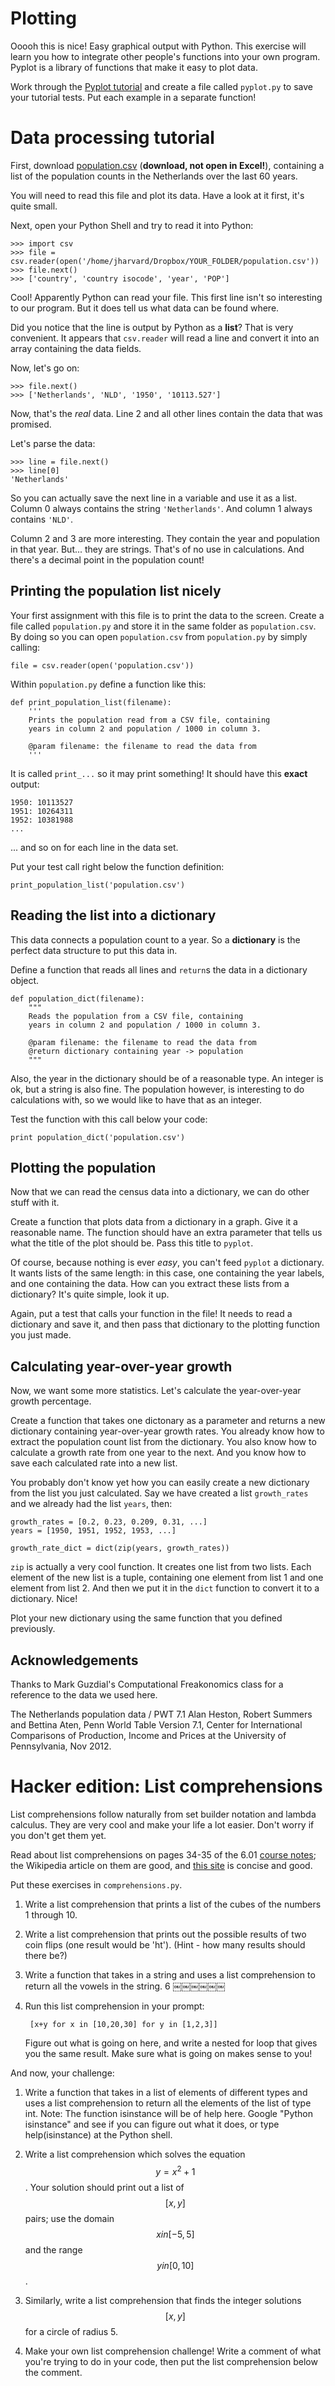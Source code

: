 # Plotting

Ooooh this is nice! Easy graphical output with Python. This exercise will learn
you how to integrate other people's functions into your own program. Pyplot is
a library of functions that make it easy to plot data.

Work through the [Pyplot tutorial] and create a file called `pyplot.py` to save
your tutorial tests. Put each example in a separate function!

[Pyplot tutorial]: http://matplotlib.org/users/pyplot_tutorial.html

# Data processing tutorial

First, download [population.csv](population.csv) (**download, not open in
Excel!**), containing a list of the population counts in the Netherlands over
the last 60 years.

You will need to read this file and plot its data. Have a look at it first,
it's quite small.

Next, open your Python Shell and try to read it into Python:

	>>> import csv
	>>> file = csv.reader(open('/home/jharvard/Dropbox/YOUR_FOLDER/population.csv'))
	>>> file.next()
	>>> ['country', 'country isocode', 'year', 'POP']

Cool! Apparently Python can read your file. This first line isn't so
interesting to our program. But it does tell us what data can be found where.

Did you notice that the line is output by Python as a **list**? That is very
convenient. It appears that `csv.reader` will read a line and convert it into
an array containing the data fields.

Now, let's go on:

	>>> file.next()
	>>> ['Netherlands', 'NLD', '1950', '10113.527']

Now, that's the *real* data. Line 2 and all other lines contain the data that
was promised.

Let's parse the data:

	>>> line = file.next()
	>>> line[0]
	'Netherlands'

So you can actually save the next line in a variable and use it as a list.
Column 0 always contains the string `'Netherlands'`. And column 1 always
contains `'NLD'`.

Column 2 and 3 are more interesting. They contain the year and population in
that year. But... they are strings. That's of no use in calculations. And
there's a decimal point in the population count!

## Printing the population list nicely

Your first assignment with this file is to print the data to the screen.
Create a file called `population.py` and store it in the same folder as `population.csv`.
By doing so you can open `population.csv` from `population.py` by simply calling:

	file = csv.reader(open('population.csv'))

Within `population.py` define a function like this:

	def print_population_list(filename):
		'''
		Prints the population read from a CSV file, containing 
		years in column 2 and population / 1000 in column 3.

		@param filename: the filename to read the data from
		'''

It is called `print_...` so it may print something! It should have this
**exact** output:

	1950: 10113527
	1951: 10264311
	1952: 10381988
	...

... and so on for each line in the data set.

Put your test call right below the function definition:

	print_population_list('population.csv')

## Reading the list into a dictionary

This data connects a population count to a year. So a **dictionary** is the
perfect data structure to put this data in.

Define a function that reads all lines and `return`s the data in a dictionary
object.

	def population_dict(filename):
		"""
		Reads the population from a CSV file, containing 
		years in column 2 and population / 1000 in column 3.

		@param filename: the filename to read the data from
		@return dictionary containing year -> population
		"""

Also, the year in the dictionary should be of a reasonable type. An integer is
ok, but a string is also fine. The population however, is interesting to do
calculations with, so we would like to have that as an integer.

Test the function with this call below your code:

	print population_dict('population.csv')

## Plotting the population

Now that we can read the census data into a dictionary, we can do other stuff
with it.

Create a function that plots data from a dictionary in a graph. Give it a
reasonable name. The function should have an extra parameter that tells us
what the title of the plot should be. Pass this title to `pyplot`.

Of course, because nothing is ever *easy*, you can't feed `pyplot` a
dictionary. It wants lists of the same length: in this case, one containing
the year labels, and one containing the data. How can you extract these lists
from a dictionary? It's quite simple, look it up.

Again, put a test that calls your function in the file! It needs to read a
dictionary and save it, and then pass that dictionary to the plotting function
you just made.

## Calculating year-over-year growth

Now, we want some more statistics. Let's calculate the year-over-year growth
percentage.

Create a function that takes one dictonary as a parameter and returns a new
dictionary containing year-over-year growth rates. You already know how to
extract the population count list from the dictionary. You also know how to
calculate a growth rate from one year to the next. And you know how to save
each calculated rate into a new list.

You probably don't know yet how you can easily create a new dictionary from
the list you just calculated. Say we have created a list `growth_rates` and we
already had the list `years`, then:

	growth_rates = [0.2, 0.23, 0.209, 0.31, ...]
	years = [1950, 1951, 1952, 1953, ...]
	
	growth_rate_dict = dict(zip(years, growth_rates))

`zip` is actually a very cool function. It creates one list from two lists.
Each element of the new list is a tuple, containing one element from list 1
and one element from list 2. And then we put it in the `dict` function to
convert it to a dictionary. Nice!

Plot your new dictionary using the same function that you defined previously.

## Acknowledgements

Thanks to Mark Guzdial's Computational Freakonomics class for a reference to
the data we used here.

The Netherlands population data / PWT 7.1 Alan Heston, Robert Summers and
Bettina Aten, Penn World Table Version 7.1, Center for International
Comparisons of Production, Income and Prices at the University of
Pennsylvania, Nov 2012.


# Hacker edition: List comprehensions

List comprehensions follow naturally from set builder notation and lambda calculus. They are very cool and make your life a lot easier. Don't worry if you don't get them yet.

Read about list comprehensions on pages 34-35 of the 6.01 [course notes]; the Wikipedia article on them are good, and [this site] is concise and good.

Put these exercises in `comprehensions.py`.

1. Write a list comprehension that prints a list of the cubes of the numbers 1 through 10.

2. Write a list comprehension that prints out the possible results of two coin flips (one result would be 'ht'). (Hint - how many results should there be?)

3. Write a function that takes in a string and uses a list comprehension to return all the vowels in the string. 6
￼￼￼￼￼￼
4. Run this list comprehension in your prompt:

		[x+y for x in [10,20,30] for y in [1,2,3]]

   Figure out what is going on here, and write a nested for loop that gives you the same result. Make sure what is going on makes sense to you!

[course notes]: http://ocw.mit.edu/courses/electrical-engineering-and-computer-science/6-01sc-introduction-to-electrical-engineering-and-computer-science-i-spring-2011/unit-1-software-engineering/object-oriented-programming/MIT6_01SCS11_chap02.pdf

[this site]: http://www.secnetix.de/olli/Python/list_comprehensions.hawk

And now, your challenge:

1. Write a function that takes in a list of elements of different types and uses a list comprehension to return all the elements of the list of type int. Note: The function isinstance will be of help here. Google "Python isinstance" and see if you can figure out what it does, or type help(isinstance) at the Python shell.

2. Write a list comprehension which solves the equation $$y = x^2 + 1$$. Your solution should print out a list of $$[x, y]$$ pairs; use the domain $$x in [−5, 5]$$ and the range $$y in [0, 10]$$.

3. Similarly, write a list comprehension that finds the integer solutions $$[x, y]$$ for a circle of radius 5.

4. Make your own list comprehension challenge! Write a comment of what you're trying to do in your code, then put the list comprehension below the comment.
